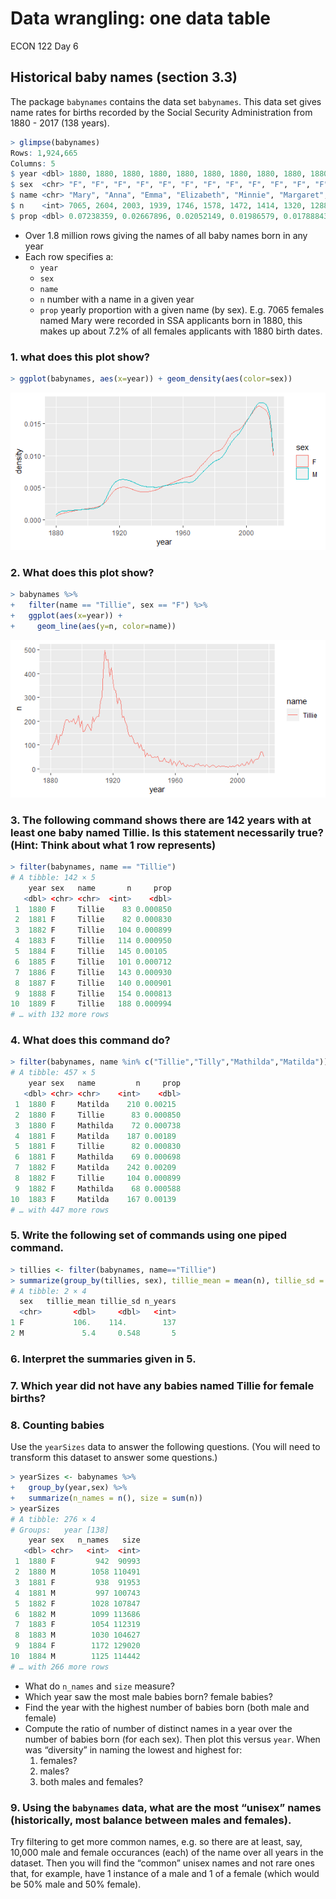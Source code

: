 Data wrangling: one data table
================
ECON 122
Day 6

## Historical baby names (section 3.3)

The package `babynames` contains the data set `babynames`. This data set
gives name rates for births recorded by the Social Security
Administration from 1880 - 2017 (138 years).

``` r
> glimpse(babynames)
Rows: 1,924,665
Columns: 5
$ year <dbl> 1880, 1880, 1880, 1880, 1880, 1880, 1880, 1880, 1880, 1880, 1880,…
$ sex  <chr> "F", "F", "F", "F", "F", "F", "F", "F", "F", "F", "F", "F", "F", …
$ name <chr> "Mary", "Anna", "Emma", "Elizabeth", "Minnie", "Margaret", "Ida",…
$ n    <int> 7065, 2604, 2003, 1939, 1746, 1578, 1472, 1414, 1320, 1288, 1258,…
$ prop <dbl> 0.07238359, 0.02667896, 0.02052149, 0.01986579, 0.01788843, 0.016…
```

- Over 1.8 million rows giving the names of all baby names born in any
  year
- Each row specifies a:
  - `year`
  - `sex`
  - `name`
  - `n` number with a name in a given year
  - `prop` yearly proportion with a given name (by sex). E.g. 7065
    females named Mary were recorded in SSA applicants born in 1880,
    this makes up about 7.2% of all females applicants with 1880 birth
    dates.

### 1. what does this plot show?

``` r
> ggplot(babynames, aes(x=year)) + geom_density(aes(color=sex)) 
```

![](day6_DataWrangling1Activity_files/figure-gfm/unnamed-chunk-2-1.png)<!-- -->

### 2. What does this plot show?

``` r
> babynames %>% 
+   filter(name == "Tillie", sex == "F") %>% 
+   ggplot(aes(x=year)) + 
+     geom_line(aes(y=n, color=name))
```

![](day6_DataWrangling1Activity_files/figure-gfm/unnamed-chunk-3-1.png)<!-- -->

### 3. The following command shows there are 142 years with at least one baby named Tillie. Is this statement necessarily true? (Hint: Think about what 1 row represents)

``` r
> filter(babynames, name == "Tillie")
# A tibble: 142 × 5
    year sex   name       n     prop
   <dbl> <chr> <chr>  <int>    <dbl>
 1  1880 F     Tillie    83 0.000850
 2  1881 F     Tillie    82 0.000830
 3  1882 F     Tillie   104 0.000899
 4  1883 F     Tillie   114 0.000950
 5  1884 F     Tillie   145 0.00105 
 6  1885 F     Tillie   101 0.000712
 7  1886 F     Tillie   143 0.000930
 8  1887 F     Tillie   140 0.000901
 9  1888 F     Tillie   154 0.000813
10  1889 F     Tillie   188 0.000994
# … with 132 more rows
```

### 4. What does this command do?

``` r
> filter(babynames, name %in% c("Tillie","Tilly","Mathilda","Matilda"))
# A tibble: 457 × 5
    year sex   name         n     prop
   <dbl> <chr> <chr>    <int>    <dbl>
 1  1880 F     Matilda    210 0.00215 
 2  1880 F     Tillie      83 0.000850
 3  1880 F     Mathilda    72 0.000738
 4  1881 F     Matilda    187 0.00189 
 5  1881 F     Tillie      82 0.000830
 6  1881 F     Mathilda    69 0.000698
 7  1882 F     Matilda    242 0.00209 
 8  1882 F     Tillie     104 0.000899
 9  1882 F     Mathilda    68 0.000588
10  1883 F     Matilda    167 0.00139 
# … with 447 more rows
```

### 5. Write the following set of commands using one piped command.

``` r
> tillies <- filter(babynames, name=="Tillie")
> summarize(group_by(tillies, sex), tillie_mean = mean(n), tillie_sd = sd(n), n_years = n())
# A tibble: 2 × 4
  sex   tillie_mean tillie_sd n_years
  <chr>       <dbl>     <dbl>   <int>
1 F           106.    114.        137
2 M             5.4     0.548       5
```

### 6. Interpret the summaries given in 5.

### 7. Which year did not have any babies named Tillie for female births?

### 8. Counting babies

Use the `yearSizes` data to answer the following questions. (You will
need to transform this dataset to answer some questions.)

``` r
> yearSizes <- babynames %>% 
+   group_by(year,sex) %>%
+   summarize(n_names = n(), size = sum(n))
> yearSizes
# A tibble: 276 × 4
# Groups:   year [138]
    year sex   n_names   size
   <dbl> <chr>   <int>  <int>
 1  1880 F         942  90993
 2  1880 M        1058 110491
 3  1881 F         938  91953
 4  1881 M         997 100743
 5  1882 F        1028 107847
 6  1882 M        1099 113686
 7  1883 F        1054 112319
 8  1883 M        1030 104627
 9  1884 F        1172 129020
10  1884 M        1125 114442
# … with 266 more rows
```

- What do `n_names` and `size` measure?
- Which year saw the most male babies born? female babies?
- Find the year with the highest number of babies born (both male and
  female)
- Compute the ratio of number of distinct names in a year over the
  number of babies born (for each sex). Then plot this versus `year`.
  When was “diversity” in naming the lowest and highest for:
  1.  females?
  2.  males?
  3.  both males and females?

### 9. Using the `babynames` data, what are the most “unisex” names (historically, most balance between males and females).

Try filtering to get more common names, e.g. so there are at least, say,
10,000 male and female occurances (each) of the name over all years in
the dataset. Then you will find the “common” unisex names and not rare
ones that, for example, have 1 instance of a male and 1 of a female
(which would be 50% male and 50% female).
